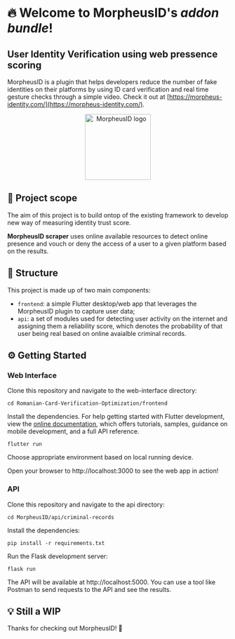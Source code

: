 
# 🔥 Welcome to MorpheusID's *addon bundle*!
## User Identity Verification using web pressence scoring
MorpheusID is a plugin that helps developers reduce the number of fake identities on their platforms by using ID card verification and real time gesture checks through a simple video. Check it out at [https://morpheus-identity.com/](https://morpheus-identity.com/).

<center>
<img src="https://morpheus-identity.com/static/media/logo.8f548da9ac1ae0d7966d.png" alt="MorpheusID logo" width="150">
</center>

## 🚀 Project scope

The aim of this project is to build ontop of the existing framework to develop new way of measuring identity trust score.

**MorpheusID scraper** uses online available resources to detect online presence and vouch or deny the access of a user to a given platform based on the results.


## 📂 Structure

This project is made up of two main components:

- `frontend`: a simple Flutter desktop/web app that leverages the MorpheusID plugin to capture user data;
- `api`: a set of modules used for detecting user activity on the internet and assigning them a reliability score, which denotes the probability of that user being real based on online avaialble criminal records.

## ⚙️ Getting Started
### Web Interface
Clone this repository and navigate to the web-interface directory:

    cd Romanian-Card-Verification-Optimization/frontend

Install the dependencies. For help getting started with Flutter development, view the
[online documentation](https://docs.flutter.dev/), which offers tutorials,
samples, guidance on mobile development, and a full API reference.

    flutter run

Choose appropriate environment based on local running device.

Open your browser to http://localhost:3000 to see the web app in action!

### API

Clone this repository and navigate to the api directory:

    cd MorpheusID/api/criminal-records

Install the dependencies:

    pip install -r requirements.txt

Run the Flask development server:

    flask run

The API will be available at http://localhost:5000. You can use a tool like Postman to send requests to the API and see the results.

## 💡 Still a WIP

Thanks for checking out MorpheusID! 🙏